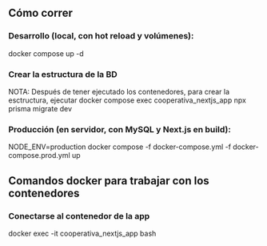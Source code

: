 ## Cómo correr
### Desarrollo (local, con hot reload y volúmenes):
docker compose up -d

### Crear la estructura de la BD
NOTA: Después de tener ejecutado los contenedores, para crear la esctructura, ejecutar
docker compose exec cooperativa_nextjs_app npx prisma migrate dev


### Producción (en servidor, con MySQL y Next.js en build):
NODE_ENV=production docker compose -f docker-compose.yml -f docker-compose.prod.yml up 


## Comandos docker para trabajar con los contenedores

### Conectarse al contenedor de la app
docker exec -it cooperativa_nextjs_app bash